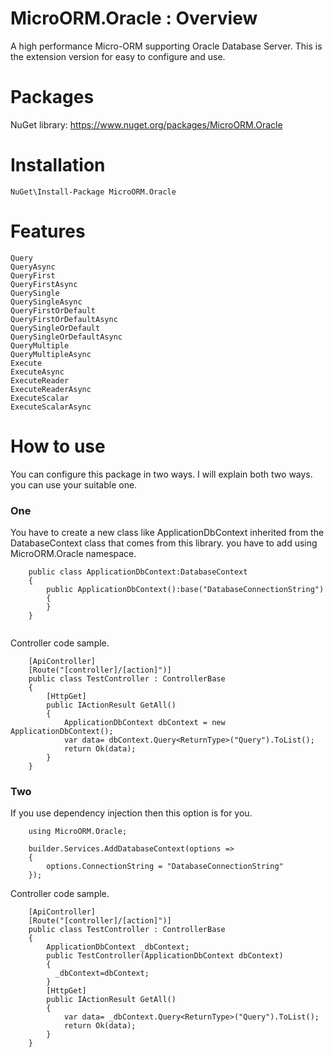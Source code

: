 # MicroORM.Oracle : Overview
A high performance Micro-ORM supporting Oracle Database Server. This is the extension version for easy to configure and use.
# Packages
NuGet library: https://www.nuget.org/packages/MicroORM.Oracle
# Installation

````
NuGet\Install-Package MicroORM.Oracle
````
# Features
````
Query
QueryAsync
QueryFirst
QueryFirstAsync
QuerySingle
QuerySingleAsync
QueryFirstOrDefault
QueryFirstOrDefaultAsync
QuerySingleOrDefault
QuerySingleOrDefaultAsync
QueryMultiple
QueryMultipleAsync
Execute
ExecuteAsync
ExecuteReader
ExecuteReaderAsync
ExecuteScalar
ExecuteScalarAsync
````

# How to use
You can configure this package in two ways. I will explain both two ways. you can use your suitable one.
### One 
You have to create a new class like ApplicationDbContext inherited from the DatabaseContext class that comes from this library.
you have to add using MicroORM.Oracle namespace.
````
    public class ApplicationDbContext:DatabaseContext
    {
        public ApplicationDbContext():base("DatabaseConnectionString")
        {
        }
    }   
 
````
Controller code sample.
````
    [ApiController]
    [Route("[controller]/[action]")]
    public class TestController : ControllerBase
    {                      
        [HttpGet]
        public IActionResult GetAll()
        {
            ApplicationDbContext dbContext = new ApplicationDbContext();
            var data= dbContext.Query<ReturnType>("Query").ToList();
            return Ok(data);
        }        
    }
````

### Two
If you use dependency injection then this option is for you.
````
    using MicroORM.Oracle;
    
    builder.Services.AddDatabaseContext(options =>
    {
        options.ConnectionString = "DatabaseConnectionString"
    });
````
Controller code sample.
````
    [ApiController]
    [Route("[controller]/[action]")]
    public class TestController : ControllerBase
    {
        ApplicationDbContext _dbContext;
        public TestController(ApplicationDbContext dbContext) 
        { 
          _dbContext=dbContext;
        }               
        [HttpGet]
        public IActionResult GetAll()
        {            
            var data= _dbContext.Query<ReturnType>("Query").ToList();
            return Ok(data);
        }        
    }
````